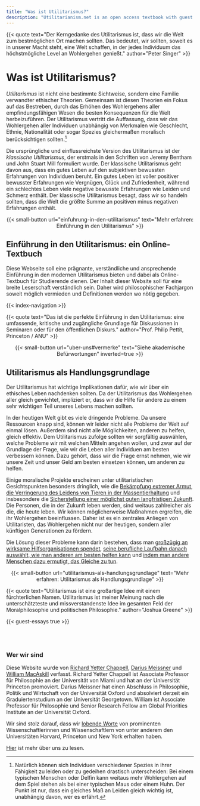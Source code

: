 ```yaml
---
title: "Was ist Utilitarismus?"
description: "Utilitarianism.net is an open access textbook with guest essays, study guides, and other resources"
---
```


<div class="dark-background">

<div class="homepage-center">

{{< quote
     text="Der Kerngedanke des Utilitarismus ist, dass wir die Welt zum bestmöglichen Ort machen sollten. Das bedeutet, wir sollten, soweit es in unserer Macht steht, eine Welt schaffen, in der jedes Individuum das höchstmögliche Level an Wohlergehen genießt."
     author="Peter Singer"
     >}}

</div>

</div>

<div class="homepage-center">

# Was ist Utilitarismus?

_Utilitarismus_ ist nicht eine bestimmte Sichtweise, sondern eine Familie verwandter ethischer Theorien. Gemeinsam ist diesen Theorien ein Fokus auf das Bestreben, durch das Erhöhen des Wohlergehens aller empfindungsfähigen Wesen die besten Konsequenzen für die Welt herbeizuführen. Der Utilitarismus vertritt die Auffassung, dass wir das Wohlergehen aller Individuen unabhängig von Merkmalen wie Geschlecht, Ethnie, Nationalität oder sogar Spezies gleichermaßen moralisch berücksichtigen sollten.[^1]

Die ursprüngliche und einflussreichste Version des Utilitarismus ist der _klassische Utilitarismus_, der erstmals in den Schriften von Jeremy Bentham und John Stuart Mill formuliert wurde. Der klassische Utilitarismus geht davon aus, dass ein gutes Leben auf den subjektiven bewussten Erfahrungen von Individuen beruht. Ein gutes Leben ist voller positiver bewusster Erfahrungen wie Vergnügen, Glück und Zufriedenheit, während ein schlechtes Leben viele negative bewusste Erfahrungen wie Leiden und Schmerz enthält. Der klassische Utilitarismus besagt, dass wir so handeln sollten, dass die Welt die größte Summe an positiven minus negativen Erfahrungen enthält.

<center>
{{< small-button url="einfuhrung-in-den-utilitarismus" text="Mehr erfahren: Einführung in den Utilitarismus" >}}
</center>

</div>

<div class="dark-background">

<div class="homepage-center">

## Einführung in den Utilitarismus: ein Online-Textbuch

Diese Webseite soll eine prägnante, verständliche und ansprechende Einführung in den modernen Utilitarismus bieten und dabei als Online-Textbuch für Studierende dienen. Der Inhalt dieser Website soll für eine breite Leserschaft verständlich sein. Daher wird philosophischer Fachjargon soweit möglich vermieden und Definitionen werden wo nötig gegeben.

{{< index-navigation >}}

{{< quote
     text="Das ist die perfekte Einführung in den Utilitarismus: eine umfassende, kritische und zugängliche Grundlage für Diskussionen in Seminaren oder für den öffentlichen Diskurs."
     author="Prof. Philip Pettit, Princeton / ANU" >}}

<center>
{{< small-button url="uber-uns#vermerke" text="Siehe akademische Befürwortungen" inverted=true >}}
</center>

</div>

</div>

<div class="homepage-center">

## Utilitarismus als Handlungsgrundlage

Der Utilitarismus hat wichtige Implikationen dafür, wie wir über ein ethisches Leben nachdenken sollten. Da der Utilitarismus das Wohlergehen aller gleich gewichtet, impliziert er, dass wir die Hilfe für andere zu einem sehr wichtigen Teil unseres Lebens machen sollten.

In der heutigen Welt gibt es viele dringende Probleme. Da unsere Ressourcen knapp sind, können wir leider nicht alle Probleme der Welt auf einmal lösen. Außerdem sind nicht alle Möglichkeiten, anderen zu helfen, gleich effektiv. Dem Utilitarismus zufolge sollten wir sorgfältig auswählen, welche Probleme wir mit welchen Mitteln angehen wollen, und zwar auf der Grundlage der Frage, wie wir die Leben aller Individuen am besten verbessern können. Dazu gehört, dass wir die Frage ernst nehmen, wie wir unsere Zeit und unser Geld am besten einsetzen können, um anderen zu helfen.

Einige moralische Projekte erscheinen unter utilitaristischen Gesichtspunkten besonders dringlich, wie die [Bekämpfung extremer Armut](/utilitarismus-als-handlungsgrundlage#global-health-and-development), [die Verringerung des Leidens von Tieren in der Massentierhaltung](/utilitarismus-als-handlungsgrundlage#farm-animal-welfare) und insbesondere die [Sicherstellung einer möglichst guten langfristigen Zukunft](/utilitarismus-als-handlungsgrundlage#existential-risk-reduction). Die Personen, die in der Zukunft leben werden, sind weitaus zahlreicher als die, die heute leben. Wir können möglicherweise Maßnahmen ergreifen, die ihr Wohlergehen beeinflussen. Daher ist es ein zentrales Anliegen von Utilitaristen, das Wohlergehen nicht nur der heutigen, sondern aller künftigen Generationen zu fördern.

Die Lösung dieser Probleme kann darin bestehen, dass man [großzügig an wirksame Hilfsorganisationen spendet](/utilitarismus-als-handlungsgrundlage#charitable-giving), [seine berufliche Laufbahn danach auswählt, wie man anderen am besten helfen kann](/utilitarismus-als-handlungsgrundlage#career-choice) und [indem man andere Menschen dazu ermutigt, das Gleiche zu tun](/utilitarismus-als-handlungsgrundlage#outreach).

<center>
{{< small-button url="utilitarismus-als-handlungsgrundlage" text="Mehr erfahren: Utilitarismus als Handlungsgrundlage" >}}
</center>

</div>

<div class="dark-background">

<div class="homepage-center">

{{< quote
     text="Utilitarismus ist eine großartige Idee mit einem fürchterlichen Namen. Utilitarismus ist meiner Meinung nach die unterschätzteste und missverstandenste Idee im gesamten Feld der Moralphilosophie und politischen Philosophie."
     author="Joshua Greene" >}}

</div>

</div>

<div class="homepage-center">

{{< guest-essays true >}}

<br>
<br>

### Wer wir sind

Diese Website wurde von [Richard Yetter Chappell](http://yetterchappell.net/Richard/), [Darius Meissner](https://www.linkedin.com/in/darius-meissner/) und [William MacAskill](http://www.williammacaskill.com/) verfasst. Richard Yetter Chappell ist Associate Professor für Philosophie an der Universität von Miami und hat an der Universität Princeton promoviert. Darius Meissner hat einen Abschluss in Philosophie, Politik und Wirtschaft von der Universität Oxford und absolviert derzeit ein Graduiertenstudium an der Universität Georgetown. William ist Associate Professor für Philosophie und Senior Research Fellow am Global Priorities Institute an der Universität Oxford.

Wir sind stolz darauf, dass wir [lobende Worte](/uber-uns#endorsements) von prominenten Wissenschaftlerinnen und Wissenschaftlern von unter anderem den Universitäten Harvard, Princeton und New York erhalten haben.

[Hier](/uber-uns) ist mehr über uns zu lesen.

</div>

[^1]: Natürlich können sich Individuen verschiedener Spezies in ihrer Fähigkeit zu leiden oder zu gedeihen drastisch unterscheiden: Bei einem typischen Menschen oder Delfin kann weitaus mehr Wohlergehen auf dem Spiel stehen als bei einer typischen Maus oder einem Huhn. Der Punkt ist nur, dass ein gleiches Maß an Leiden gleich wichtig ist, unabhängig davon, wer es erfährt.
